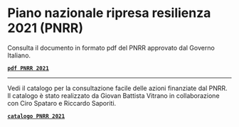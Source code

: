 # Piano nazionale ripresa resilienza 2021 (PNRR)

Consulta il documento in formato pdf del PNRR approvato dal Governo Italiano.

[**`pdf PNRR 2021`**](https://docs.google.com/viewer?url=https://github.com/UO-TransizioneDigitaleComunePalermo/piano_nazionale_ripresa_resilienza_2021/raw/main/piano_nazionale_ripresa_resilienza_2021/PianoNazionaleRipresaResilienza_0-fonte_governo.pdf)

---

Vedi il catalogo per la consultazione facile delle azioni finanziate dal PNRR.  Il catalogo è stato realizzato da Giovan Battista Vitrano in collaborazione con Ciro Spataro e Riccardo Saporiti.

[**`catalogo PNRR 2021`**](https://pnrr.opendatasicilia.it/)
